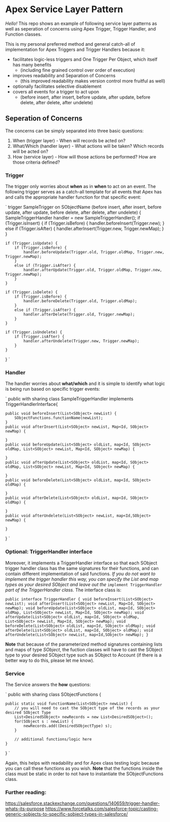 # Apex Service Layer Pattern

*Hello!* This repo shows an example of following service layer patterns as well as seperation of concerns using Apex Trigger, Trigger Handler, and Function classes.

This is my personal preferred method and general catch-all of implementation for Apex Triggers and Trigger Handlers because it:
* facilitates logic-less triggers and One Trigger Per Object, which itself has many benefits
  * (including fine grained control over order of execution)
* improves readability and Separation of Concerns
  * (this improved readability makes version control more fruitful as well)
* optionally facilitates selective disablement
* covers all events for a trigger to act upon 
  * (before insert, after insert, before update, after update, before delete, after delete, after undelete)

## Seperation of Concerns
The concerns can be simply separated into three basic questions:

1. When (trigger layer) - When will records be acted on?
2. What/Which (handler layer) - What actions will be taken? Which records will be acted on?
3. How (service layer) - How will those actions be performed? How are those criteria defined?

### Trigger

The trigger only worries about **when** as in **when** to act on an event. The following trigger serves as a catch-all template for all events that Apex has and calls the appropriate handler function for that specific event:

`
trigger SampleTrigger on SObjectName (before insert, after insert, before update, after update, before delete, after delete, after undelete) {
    SampleTriggerHandler handler = new SampleTriggerHandler();
    if (Trigger.isInsert) {
        if (Trigger.isBefore) {
            handler.beforeInsert(Trigger.new);
        }
        else if (Trigger.isAfter) {
            handler.afterInsert(Trigger.new, Trigger.newMap);
        }
    }

    if (Trigger.isUpdate) {
        if (Trigger.isBefore) {
            handler.beforeUpdate(Trigger.old, Trigger.oldMap, Trigger.new, Trigger.newMap);
        }
        else if (Trigger.isAfter) {
            handler.afterUpdate(Trigger.old, Trigger.oldMap, Trigger.new, Trigger.newMap);
        }
    }

    if (Trigger.isDelete) {
        if (Trigger.isBefore) {
            handler.beforeDelete(Trigger.old, Trigger.oldMap);
        }
        else if (Trigger.isAfter) {
            handler.afterDelete(Trigger.old, Trigger.newMap);
        }
    } 

    if (Trigger.isUndelete) {
        if (Trigger.isAfter) {
            handler.afterUndelete(Trigger.new, Trigger.newMap);
        }
    }
}
`

### Handler

The handler worries about **what/which** and it is simple to identify what logic is being run based on specific trigger events:

`
public with sharing class SampleTriggerHandler implements TriggerHandlerInterface{

    public void beforeInsert(List<SObject> newList) {
        SObjectFunctions.functionName(newList);
    }
    public void afterInsert(List<SObject> newList, Map<Id, SObject> newMap) {

    }
    public void beforeUpdate(List<SObject> oldList, map<Id, SObject> oldMap, List<SObject> newList, Map<Id, SObject> newMap) {

    }
    public void afterUpdate(List<SObject> oldList, map<Id, SObject> oldMap, List<SObject> newList, Map<Id, SObject> newMap) {

    }
    public void beforeDelete(List<SObject> oldList, map<Id, SObject> oldMap) {

    }
    public void afterDelete(List<SObject> oldList, map<Id, SObject> oldMap) {

    }
    public void afterUndelete(List<SObject> newList, map<Id,SObject> newMap) {

    }
}
`

### Optional: TriggerHandler interface

Moreover, it implements a TriggerHandler interface so that each SObject trigger handler class has the same signatures for their functions, and can contain different implementation of said functions. *If you do not want to implement the trigger handler this way, you can specify the List and map types as your desired SObject and leave out the* `implement TriggerHandler` *part of the TriggerHandler class.* The interface class is:

`
public interface TriggerHandler {
    void beforeInsert(List<SObject> newList);
    void afterInsert(List<SObject> newList, Map<Id, SObject> newMap);
    void beforeUpdate(List<SObject> oldList, map<Id, SObject> oldMap, List<SObject> newList, Map<Id, SObject> newMap);
    void afterUpdate(List<SObject> oldList, map<Id, SObject> oldMap, List<SObject> newList, Map<Id, SObject> newMap);
    void beforeDelete(List<SObject> oldList, map<Id, SObject> oldMap);
    void afterDelete(List<SObject> oldList, map<Id, SObject> oldMap);
    void afterUndelete(List<SObject> newList, map<Id,SObject> newMap);
}
`

**Note** that because of the parameterized method signatures containing lists and maps of type *SObject*, the fuction classes will have to cast the SObject type to your desired SObject type such as SObject to Account (if there is a better way to do this, please let me know).

### Service

The Service answers the **how** questions: 

`
public with sharing class SObjectFunctions {

    public static void functionName(List<SObject> newList) {
        // you will need to cast the SObject type of the records as your desired SObject Type
        List<DesiredSObject> newRecords = new List<DesiredSObject>();
        for(SObject s : newList) {
            newRecords.add((DesiredSObjectType) s);
        }

        // additional functions/logic here
    }
}
`

Again, this helps with readability and for Apex class testing logic because you can call these functions as you wish. **Note** that the functions inside the class must be static in order to not have to instantiate the SObjectFunctions class.

### Further reading:
https://salesforce.stackexchange.com/questions/140659/trigger-handler-whats-its-purpose
https://www.forcetalks.com/salesforce-topic/casting-generic-sobjects-to-specific-sobject-types-in-salesforce/
